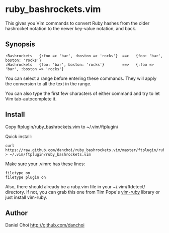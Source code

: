 # ruby_bashrockets.vim

This gives you Vim commands to convert Ruby hashes from the older hashrocket
notation to the newer key-value notation, and back.

## Synopsis

    :Bashrockets   {:foo => 'bar', :boston => 'rocks'}  ==>   {foo: 'bar', boston: 'rocks'}
    :Hashrockets   {foo: 'bar', boston: 'rocks'}        ==>   {:foo => 'bar', :boston => 'rocks'}

You can select a range before entering these commands. They will apply the 
conversion to all the text in the range.

You can also type the first few characters of either command and try to let 
Vim tab-autocomplete it.

## Install

Copy ftplugin/ruby_bashrockets.vim to ~/.vim/ftplugin/

Quick install:

    curl https://raw.github.com/danchoi/ruby_bashrockets.vim/master/ftplugin/ruby_bashrockets.vim > ~/.vim/ftplugin/ruby_bashrockets.vim

Make sure your .vimrc has these lines:

    filetype on
    filetype plugin on

Also, there should already be a ruby.vim file in your ~/.vim/ftdetect/
directory. If not, you can grab this one from Tim Pope's [vim-ruby][vim-ruby]
library or just install vim-ruby.

[vim-ruby]:https://github.com/vim-ruby/vim-ruby/tree/master/ftdetect

## Author

Daniel Choi http://github.com/danchoi
